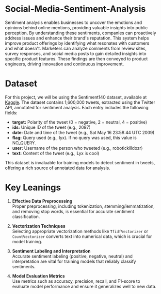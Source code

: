 # Social-Media-Sentiment-Analysis

Sentiment analysis enables businesses to uncover the emotions and opinions behind online mentions, providing valuable insights into public perception. By understanding these sentiments, companies can proactively address issues and enhance their brand's reputation. This system helps improve product offerings by identifying what resonates with customers and what doesn't. Marketers can analyze comments from review sites, survey responses, and social media posts to gain detailed insights into specific product features. These findings are then conveyed to product engineers, driving innovation and continuous improvement.

# Dataset 

For this project, we will be using the Sentiment140 dataset, available at [Kaggle](https://www.kaggle.com/datasets/kazanova/sentiment140). The dataset contains 1,600,000 tweets, extracted using the Twitter API, annotated for sentiment analysis. Each entry includes the following fields:

- **target:** Polarity of the tweet (0 = negative, 2 = neutral, 4 = positive)
- **ids:** Unique ID of the tweet (e.g., 2087)
- **date:** Date and time of the tweet (e.g., Sat May 16 23:58:44 UTC 2009)
- **flag:** Query used (e.g., lyx). If no query was used, this value is NO_QUERY.
- **user:** Username of the person who tweeted (e.g., robotickilldozr)
- **text:** Content of the tweet (e.g., Lyx is cool)

This dataset is invaluable for training models to detect sentiment in tweets, offering a rich source of annotated data for analysis.


# Key Leanings


1. **Effective Data Preprocessing**  
   Proper preprocessing, including tokenization, stemming/lemmatization, and removing stop words, is essential for accurate sentiment classification.

2. **Vectorization Techniques**  
   Selecting appropriate vectorization methods like `TfidfVectorizer` or `CountVectorizer` converts text into numerical data, which is crucial for model training.

3. **Sentiment Labeling and Interpretation**  
   Accurate sentiment labeling (positive, negative, neutral) and interpretation are vital for training models that reliably classify sentiments.

4. **Model Evaluation Metrics**  
   Use metrics such as accuracy, precision, recall, and F1-score to evaluate model performance and ensure it generalizes well to new data.
